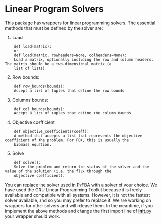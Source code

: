# Linear Program Solvers

This package has wrappers for linear programming solvers. The essential methods that must be defined by the solver are:

1. Load

```
    def load(matrix):
    or
    def load(matrix, rowheaders=None, colheaders=None):
    Load a matrix, optionally including the row and column headers. The matrix should be a two-dimensional matrix (a 
    list of lists)
```

2. Row bounds:

```
    def row_bounds(bounds):
    Accept a list of tuples that define the row bounds
```

3. Columns bounds:

```
    def col_bounds(bounds):
    Accept a list of tuples that define the column bounds
```

4. Objective coefficient

```
    def objective_coefficients(coeff):
    A method that accepts a list that represents the objective coefficient of the problem. For FBA, this is usually the
    biomass equation.
```
    
5. Solve

```
    def solve():
    Solve the problem and return the status of the solver and the value of the solution (i.e. the flux through the
    objective coefficient).
```

You can replace the solver used in PyFBA with a solver of your choice. We have used the GNU Linear Programming Toolkit
because it is freely available and compatible with all systems. However, it is not the fastest solver available, and so
you may prefer to replace it. We are working on wrappers for other solvers and will release them. In the meantime, if
you implement the above methods and change the first import line of [__init__.py](__init__.py) your wrapper should work.